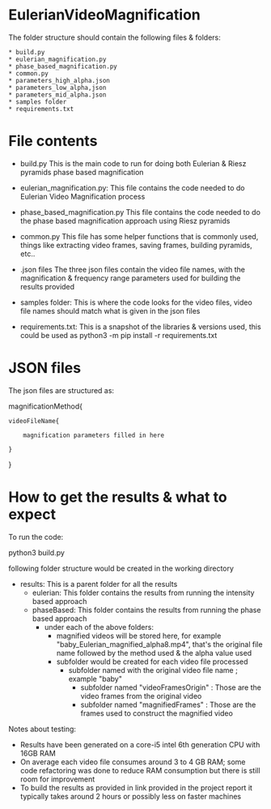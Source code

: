 # EulerianVideoMagnification

The folder structure should contain the following files & folders:

    * build.py
    * eulerian_magnification.py
    * phase_based_magnification.py
    * common.py
    * parameters_high_alpha.json
    * parameters_low_alpha,json
    * parameters_mid_alpha.json
    * samples folder
    * requirements.txt

# File contents

* build.py
This is the main code to run for doing both Eulerian & Riesz pyramids phase based magnification

* eulerian_magnification.py:
This file contains the code needed to do Eulerian Video Magnification process

* phase_based_magnification.py
This file contains the code needed to do the phase based magnification approach using Riesz pyramids

* common.py
This file has some helper functions that is commonly used, things like extracting video frames, saving frames, building pyramids, etc..

* .json files
The three json files contain the video file names, with the magnification & frequency range parameters used for building the results provided

* samples folder:
This is where the code looks for the video files, video file names should match what is given in the json files

* requirements.txt:
This is a snapshot of the libraries & versions used, this could be used as 
python3 -m pip install -r requirements.txt

# JSON files

The json files are structured as:

magnificationMethod{

    videoFileName{

        magnification parameters filled in here
    
    }
    
}

# How to get the results & what to expect

To run the code:

python3 build.py

following folder structure would be created in the working directory
* results: This is a parent folder for all the results
    * eulerian: This folder contains the results from running the intensity based approach 
    * phaseBased: This folder contains the results from running the phase based approach
        * under each of the above folders:
            * magnified videos will be stored here, for example "baby_Eulerian_magnified_alpha8.mp4", that's the original file name followed by the method used & the alpha value used
            * subfolder would be created for each video file processed
                * subfolder named with the original video file name ; example "baby"
                    * subfolder named "videoFramesOrigin" : Those are the video frames from the original video
                    * subfolder named "magnifiedFrames" : Those are the frames used to construct the magnified video

Notes about testing:
* Results have been generated on a core-i5 intel 6th generation CPU with 16GB RAM
* On average each video file consumes around 3 to 4 GB RAM; some code refactoring was done to reduce RAM consumption but there is still room for improvement
* To build the results as provided in link provided in the project report it typically takes around 2 hours or possibly less on faster machines 